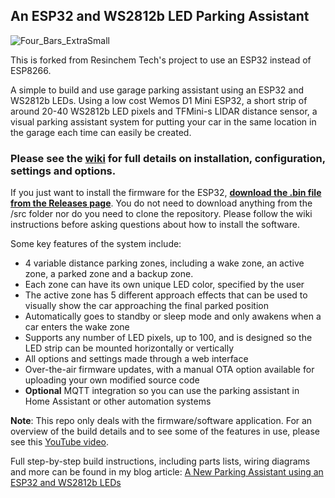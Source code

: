## An ESP32 and WS2812b LED Parking Assistant

![Four_Bars_ExtraSmall](https://user-images.githubusercontent.com/55962781/202794373-1cdfc5d2-508c-4eeb-9bc8-bf75e5dc39d9.jpg)

This is forked from Resinchem Tech's project to use an ESP32 instead of ESP8266.

A simple to build and use garage parking assistant using an ESP32 and WS2812b LEDs.  Using a low cost Wemos D1 Mini ESP32, a short strip of around 20-40 WS2812b LED pixels and TFMini-s LIDAR distance sensor, a visual parking assistant system for putting your car in the same location in the garage each time can easily be created.

### Please see the [wiki](https://github.com/Resinchem/ESP-Parking-Assistant/wiki) for full details on installation, configuration, settings and options.
If you just want to install the firmware for the ESP32, **[download the .bin file from the Releases page](https://github.com/withanhdammit/ESP32-Parking-Assistant/releases)**.  You do not need to download anything from the /src folder nor do you need to clone the repository.  Please follow the wiki instructions before asking questions about how to install the software.

Some key features of the system include:
- 4 variable distance parking zones, including a wake zone, an active zone, a parked zone and a backup zone.
- Each zone can have its own unique LED color, specified by the user
- The active zone has 5 different approach effects that can be used to visually show the car approaching the final parked position
- Automatically goes to standby or sleep mode and only awakens when a car enters the wake zone
- Supports any number of LED pixels, up to 100, and is designed so the LED strip can be mounted horizontally or vertically
- All options and settings made through a web interface
- Over-the-air firmware updates, with a manual OTA option available for uploading your own modified source code
- **Optional** MQTT integration so you can use the parking assistant in Home Assistant or other automation systems


**Note**: This repo only deals with the firmware/software application. For an overview of the build details and to see some of the features in use, please see this [YouTube video](https://youtu.be/HqqlY4_3kQ8).

Full step-by-step build instructions, including parts lists, wiring diagrams and more can be found in my blog article: [A New Parking Assistant using an ESP32 and WS2812b LEDs](https://resinchemtech.blogspot.com/2022/11/esp-parking-assistant.html)
